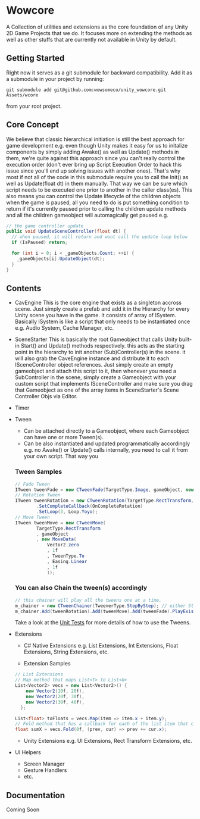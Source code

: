 # Wowcore

A Collection of utilities and extensions as the core foundation of any Unity 2D Game Projects that we do. It focuses more on extending the methods as well as other stuffs that are currently not available in Unity by default.

## Getting Started

Right now it serves as a git submodule for backward compatibility.
Add it as a submodule in your project by running:

```console
git submodule add git@github.com:wowsomeco/unity_wowcore.git Assets/wcore
```

from your root project.

## Core Concept

We believe that classic hierarchical initiation is still the best approach for game development e.g. even though Unity makes it easy for us to initalize components by simply adding Awake() as well as Update() methods in them, we're quite against this approach since you can't really control the execution order (don't ever bring up Script Execution Order to hack this issue since you'll end up solving issues with another ones). That's why most if not all of the code in this submodule require you to call the Init() as well as Update(float dt) in them manually. That way we can be sure which script needs to be executed one prior to another in the caller class(es). This also means you can control the Update lifecycle of the children objects when the game is paused, all you need to do is put something condition to return if it's currently paused prior to calling the children update methods and all the children gameobject will automagically get paused e.g.

```csharp
// the game controller update
public void UpdateSceneController(float dt) {
  // when paused, it will return and wont call the update loop below
  if (IsPaused) return;

  for (int i = 0; i < _gameObjects.Count; ++i) {
    _gameObjects[i].UpdateObject(dt);
  }
}
```

## Contents

- CavEngine
  This is the core engine that exists as a singleton accross scene. Just simply create a prefab and add it in the Hierarchy for every Unity scene you have in the game. It consists of array of ISystem. Basically ISystem is like a script that only needs to be instantiated once e.g. Audio System, Cache Manager, etc.

- SceneStarter
  This is basically the root Gameobject that calls Unity built-in Start() and Update() methods respectively. this acts as the starting point in the hierarchy to init another (Sub)Controller(s) in the scene. it will also grab the CaveEngine instance and distribute it to each ISceneController object references. Just simply create an empty gameobject and attach this script to it, then whenever you need a SubController in the scene, simply create a Gameobject with your custom script that implements ISceneController and make sure you drag that Gameobject as one of the array items in SceneStarter's Scene Controller Objs via Editor.

- Timer

- Tween

  - Can be attached directly to a Gameobject, where each Gameobject can have one or more Tween(s).
  - Can be also instantiated and updated programmatically accordingly e.g. no Awake() or Update() calls internally, you need to call it from your own script. That way you

  ### Tween Samples

  ```csharp
  // Fade Tween
  ITween tweenFade = new CTweenFade(TargetType.Image, gameObject, new FadeData(0f, 1f));
  // Rotation Tween
  ITween tweenRotation = new CTweenRotation(TargetType.RectTransform, gameObject, new RotationData(50f, 0.5f))
          .SetCompleteCallback(OnCompleteRotation)
          .SetLoop(3, Loop.Yoyo);
  // Move Tween
  ITween tweenMove = new CTweenMove(
          TargetType.RectTransform
          , gameObject
          , new MoveData(
              Vector2.zero
              , 1f
              , TweenType.To
              , Easing.Linear
              , 1f
              ));
  ```

  ### You can also Chain the tween(s) accordingly

  ```csharp
  // this chainer will play all the tweens one at a time.
  m_chainer = new CTweenChainer(TweenerType.StepByStep); // either StepByStep OR Simultaneously
  m_chainer.Add(tweenRotation).Add(tweenMove).Add(tweenFade).PlayExistingAll(() => print("On Done"));
  ```

  Take a look at the [Unit Tests](https://github.com/wowsomeco/unity_wowcore/tree/master/Runtime/tween/scripts/test) for more details of how to use the Tweens.

- Extensions

  - C# Native Extensions e.g. List Extensions, Int Extensions, Float Extensions, String Extensions, etc.

  - Extension Samples

  ```csharp
  // List Extensions
  // Map method that maps List<T> to List<U>
  List<Vector2> vecs = new List<Vector2>() {
      new Vector2(10f, 20f),
      new Vector2(20f, 30f),
      new Vector2(30f, 40f),
    };

  List<float> toFloats = vecs.Map(item => item.x + item.y);
  // Fold method that has a callback for each of the list item that can be used to get a total of some numeric values, get the biggest number a List<int> , etc.
  float sumX = vecs.Fold(0f, (prev, cur) => prev += cur.x);
  ```

  - Unity Extensions e.g. UI Extensions, Rect Transform Extensions, etc.

- UI Helpers
  - Screen Manager
  - Gesture Handlers
  - etc.

## Documentation

Coming Soon

